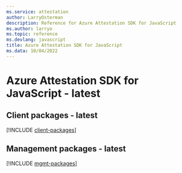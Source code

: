 ```yaml
---
ms.service: attestation
author: LarryOsterman
description: Reference for Azure Attestation SDK for JavaScript
ms.author: larryo
ms.topic: reference
ms.devlang: javascript
title: Azure Attestation SDK for JavaScript
ms.data: 10/04/2022
---
```

# Azure Attestation SDK for JavaScript - latest

## Client packages - latest
[!INCLUDE [client-packages](attestation-client-index.md)]
## Management packages - latest
[!INCLUDE [mgmt-packages](attestation-mgmt-index.md)]